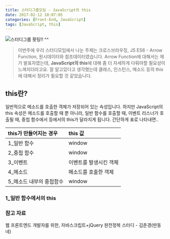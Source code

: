 ```yaml
---
title: 스터디그룹모임 - JavaScript의 this
date: 2017-02-12 18:07:05
categories: [Front-End, JavaScript]
tags: [JavaScript, this]
---
```


![스터디그룹 홧팅!! ^^](/image/study_group.jpg)

> 이번주에 우리 스터디모임에서 나눈 주제는 크로스브라우징, JS ES6 - Arrow Function, 원시데이터와 참조데이터였습니다.
Arrow Function에 대해서는 제가 발표자였는데, **JavaScript의 this**에 대해 좀 더 자세하게 다뤄야할 필요성이 느껴지더라고요. 잘 알고있다고 생각했는데 클래스, 인스턴스, 메소드 등의 this에 대해서 정리가 필요할 것 같았습니다.

## this란?
일반적으로 메소드를 호출한 객체가 저장되어 있는 속성입니다.
하지만 JavaScript의 this 속성은 메소드를 호출할 때 뿐 아니라, 일반 함수를 호출할 때, 이벤트 리스너가 호출될 때, 중첩 함수에서 등에서의 this가 달라지게 됩니다.
간단하게 표로 나타내면..

| this가 만들어지는 경우 | this 값 |
| :----- | :----- |
| 1_일반 함수 | window |
| 2_중첩 함수 | window |
| 3_이벤트 | 이벤트를 발생시킨 객체 |
| 4_메소드 | 메소드를 호출한 객체 |
| 5_메소드 내부의 중첩함수 | window |

### 1_일반 함수에서의 this


### 참고 자료
웹 프론트엔드 개발자를 위한, 자바스크립트+jQuery 완전정복 스터디 - 김춘경(딴동네)
